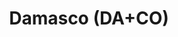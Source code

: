 ---
title: "Damasco (DA+CO)"
url: /caracas/damasco-da-co-av-jose-antonio-paez-2/
shop: electrónica
---